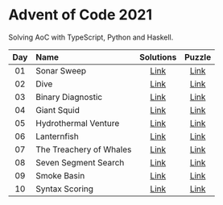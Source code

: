 # Advent of Code 2021

Solving AoC with TypeScript, Python and Haskell.


| Day | Name                                           | Solutions     | Puzzle                                      |
|:---:|:-----------------------------------------------|:-------------:|:-------------------------------------------:|
| 01  | Sonar Sweep                                    | [Link](day-1) | [Link](http://adventofcode.com/2021/day/1)  |
| 02  | Dive                                           | [Link](day-2) | [Link](http://adventofcode.com/2021/day/2)  |
| 03  | Binary Diagnostic                              | [Link](day-3) | [Link](http://adventofcode.com/2021/day/3)  |
| 04  | Giant Squid                                    | [Link](day-4) | [Link](http://adventofcode.com/2021/day/4)  |
| 05  | Hydrothermal Venture                           | [Link](day-5) | [Link](http://adventofcode.com/2021/day/5)  |
| 06  | Lanternfish                                    | [Link](day-6) | [Link](http://adventofcode.com/2021/day/6)  |
| 07  | The Treachery of Whales                        | [Link](day-7) | [Link](http://adventofcode.com/2021/day/7)  |
| 08  | Seven Segment Search                           | [Link](day-8) | [Link](http://adventofcode.com/2021/day/8)  |
| 09  | Smoke Basin                                    | [Link](day-9) | [Link](http://adventofcode.com/2021/day/9)  |
| 10  | Syntax Scoring                                 | [Link](day-10)| [Link](http://adventofcode.com/2021/day/10) |